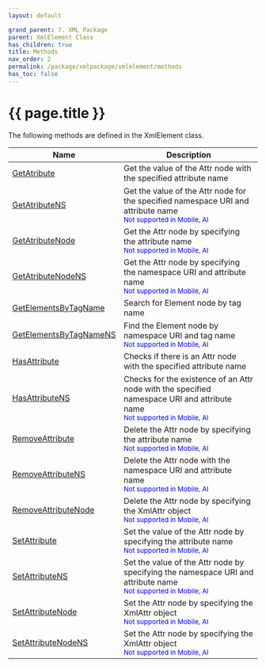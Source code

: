 ```yaml
---
layout: default

grand_parent: 7. XML Package
parent: XmlElement Class
has_children: true
title: Methods
nav_order: 2
permalink: /package/xmlpackage/xmlelement/methods
has_toc: false
---
```

# {{ page.title }}

The following methods are defined in the XmlElement class.

|Name       |  Description |
|----------	|--------------|
| [GetAtribute](/package/xmlpackage/xmlelement/methods/getattribute) |Get the value of the Attr node with the specified attribute name|
| [GetAtributeNS](/package/xmlpackage/xmlelement/methods/getattributens) |Get the value of the Attr node for the specified namespace URI and attribute name<br><small><span style="color:blue">Not supported in Mobile, AI</span></small>|
| [GetAtributeNode](/package/xmlpackage/xmlelement/methods/getattributenode) |Get the Attr node by specifying the attribute name<br><small><span style="color:blue">Not supported in Mobile, AI</span></small>|
| [GetAtributeNodeNS](/package/xmlpackage/xmlelement/methods/getattributenodens) |Get the Attr node by specifying the namespace URI and attribute name<br><small><span style="color:blue">Not supported in Mobile, AI</span></small>|
| [GetElementsByTagName](/package/xmlpackage/xmlelement/methods/getelementsbytagname) |Search for Element node by tag name|
| [GetElementsByTagNameNS](/package/xmlpackage/xmlelement/methods/getelementsbytagnamens) |Find the Element node by namespace URI and tag name<br><small><span style="color:blue">Not supported in Mobile, AI</span></small>|
| [HasAttribute](/package/xmlpackage/xmlelement/methods/hasattribute) |Checks if there is an Attr node with the specified attribute name|
| [HasAttributeNS](/package/xmlpackage/xmlelement/methods/hasattributeNS) |Checks for the existence of an Attr node with the specified namespace URI and attribute name<br><small><span style="color:blue">Not supported in Mobile, AI</span></small>|
| [RemoveAttribute](/package/xmlpackage/xmlelement/methods/RemoveAttribute) |Delete the Attr node by specifying the attribute name<br><small><span style="color:blue">Not supported in Mobile, AI</span></small>|
| [RemoveAttributeNS](/package/xmlpackage/xmlelement/methods/removeattributens) |Delete the Attr node with the namespace URI and attribute name<br><small><span style="color:blue">Not supported in Mobile, AI</span></small>|
| [RemoveAttributeNode](/package/xmlpackage/xmlelement/methods/removeattributenode) |Delete the Attr node by specifying the XmlAttr object<br><small><span style="color:blue">Not supported in Mobile, AI</span></small>|
| [SetAttribute](/package/xmlpackage/xmlelement/methods/setattribute) |Set the value of the Attr node by specifying the attribute name<br><small><span style="color:blue">Not supported in Mobile, AI</span></small>|
| [SetAttributeNS](/package/xmlpackage/xmlelement/methods/setattributens) |Set the value of the Attr node by specifying the namespace URI and attribute name<br><small><span style="color:blue">Not supported in Mobile, AI</span></small>|
| [SetAttributeNode](/package/xmlpackage/xmlelement/methods/setattributenode) |Set the Attr node by specifying the XmlAttr object<br><small><span style="color:blue">Not supported in Mobile, AI</span></small>|
| [SetAttributeNodeNS](/package/xmlpackage/xmlelement/methods/setattributenodens) |	Set the Attr node by specifying the XmlAttr object<br><small><span style="color:blue">Not supported in Mobile, AI</span></small>|
